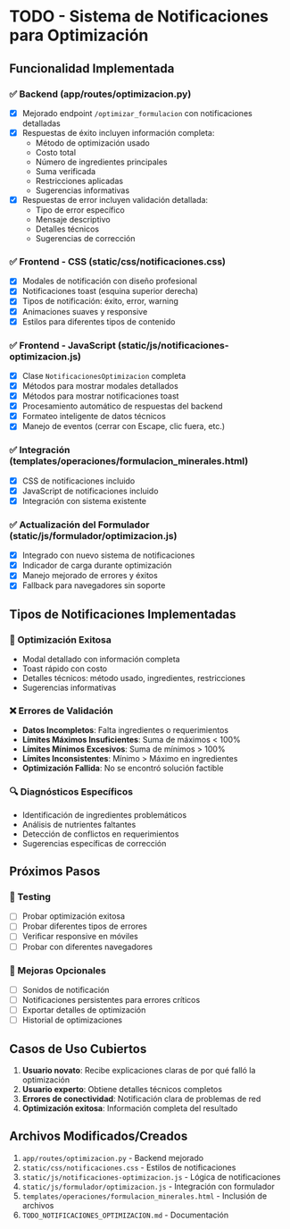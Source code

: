 # TODO - Sistema de Notificaciones para Optimización

## Funcionalidad Implementada

### ✅ Backend (app/routes/optimizacion.py)
- [x] Mejorado endpoint `/optimizar_formulacion` con notificaciones detalladas
- [x] Respuestas de éxito incluyen información completa:
  - Método de optimización usado
  - Costo total
  - Número de ingredientes principales
  - Suma verificada
  - Restricciones aplicadas
  - Sugerencias informativas
- [x] Respuestas de error incluyen validación detallada:
  - Tipo de error específico
  - Mensaje descriptivo
  - Detalles técnicos
  - Sugerencias de corrección

### ✅ Frontend - CSS (static/css/notificaciones.css)
- [x] Modales de notificación con diseño profesional
- [x] Notificaciones toast (esquina superior derecha)
- [x] Tipos de notificación: éxito, error, warning
- [x] Animaciones suaves y responsive
- [x] Estilos para diferentes tipos de contenido

### ✅ Frontend - JavaScript (static/js/notificaciones-optimizacion.js)
- [x] Clase `NotificacionesOptimizacion` completa
- [x] Métodos para mostrar modales detallados
- [x] Métodos para mostrar notificaciones toast
- [x] Procesamiento automático de respuestas del backend
- [x] Formateo inteligente de datos técnicos
- [x] Manejo de eventos (cerrar con Escape, clic fuera, etc.)

### ✅ Integración (templates/operaciones/formulacion_minerales.html)
- [x] CSS de notificaciones incluido
- [x] JavaScript de notificaciones incluido
- [x] Integración con sistema existente

### ✅ Actualización del Formulador (static/js/formulador/optimizacion.js)
- [x] Integrado con nuevo sistema de notificaciones
- [x] Indicador de carga durante optimización
- [x] Manejo mejorado de errores y éxitos
- [x] Fallback para navegadores sin soporte

## Tipos de Notificaciones Implementadas

### 🎯 Optimización Exitosa
- Modal detallado con información completa
- Toast rápido con costo
- Detalles técnicos: método usado, ingredientes, restricciones
- Sugerencias informativas

### ❌ Errores de Validación
- **Datos Incompletos**: Falta ingredientes o requerimientos
- **Límites Máximos Insuficientes**: Suma de máximos < 100%
- **Límites Mínimos Excesivos**: Suma de mínimos > 100%
- **Límites Inconsistentes**: Mínimo > Máximo en ingredientes
- **Optimización Fallida**: No se encontró solución factible

### 🔍 Diagnósticos Específicos
- Identificación de ingredientes problemáticos
- Análisis de nutrientes faltantes
- Detección de conflictos en requerimientos
- Sugerencias específicas de corrección

## Próximos Pasos

### 🧪 Testing
- [ ] Probar optimización exitosa
- [ ] Probar diferentes tipos de errores
- [ ] Verificar responsive en móviles
- [ ] Probar con diferentes navegadores

### 🔧 Mejoras Opcionales
- [ ] Sonidos de notificación
- [ ] Notificaciones persistentes para errores críticos
- [ ] Exportar detalles de optimización
- [ ] Historial de optimizaciones

## Casos de Uso Cubiertos

1. **Usuario novato**: Recibe explicaciones claras de por qué falló la optimización
2. **Usuario experto**: Obtiene detalles técnicos completos
3. **Errores de conectividad**: Notificación clara de problemas de red
4. **Optimización exitosa**: Información completa del resultado

## Archivos Modificados/Creados

1. `app/routes/optimizacion.py` - Backend mejorado
2. `static/css/notificaciones.css` - Estilos de notificaciones
3. `static/js/notificaciones-optimizacion.js` - Lógica de notificaciones
4. `static/js/formulador/optimizacion.js` - Integración con formulador
5. `templates/operaciones/formulacion_minerales.html` - Inclusión de archivos
6. `TODO_NOTIFICACIONES_OPTIMIZACION.md` - Documentación
